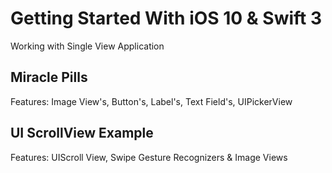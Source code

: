 # Getting Started With iOS 10 & Swift 3

Working with Single View Application

## Miracle Pills

Features: Image View's, Button's, Label's, Text Field's, UIPickerView

## UI ScrollView Example
Features: UIScroll View, Swipe Gesture Recognizers & Image Views
